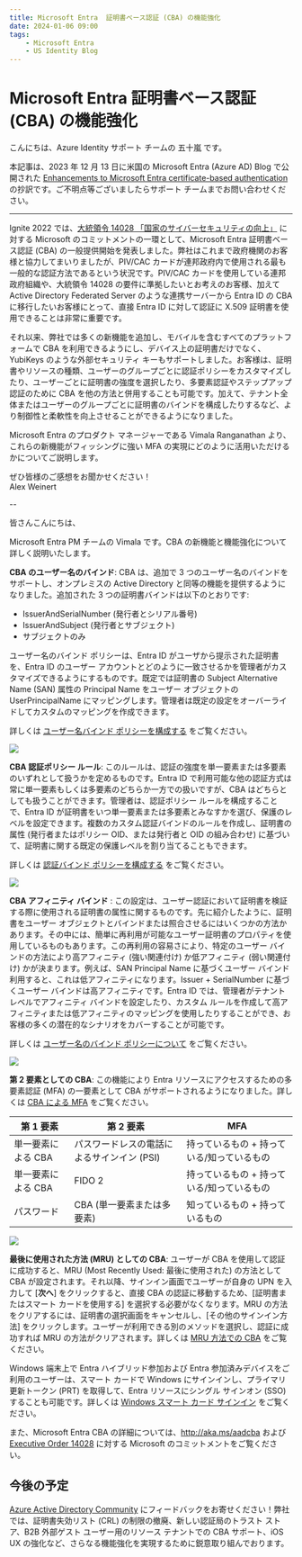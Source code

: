```yaml
---
title: Microsoft Entra  証明書ベース認証 (CBA) の機能強化
date: 2024-01-06 09:00
tags:
    - Microsoft Entra
    - US Identity Blog
---
```


# Microsoft Entra  証明書ベース認証 (CBA) の機能強化

こんにちは、Azure Identity サポート チームの 五十嵐 です。

本記事は、2023 年 12 月 13 日に米国の Microsoft Entra (Azure AD) Blog で公開された [Enhancements to Microsoft Entra certificate-based authentication](https://techcommunity.microsoft.com/t5/microsoft-entra-blog/enhancements-to-microsoft-entra-certificate-based-authentication/ba-p/1061417) の抄訳です。ご不明点等ございましたらサポート チームまでお問い合わせください。

---

Ignite 2022 では、[大統領令 14028 「国家のサイバーセキュリティの向上」](https://www.whitehouse.gov/briefing-room/presidential-actions/2021/05/12/executive-order-on-improving-the-nations-cybersecurity/) に対する Microsoft のコミットメントの一環として、Microsoft Entra 証明書ベース認証 (CBA) の一般提供開始を発表しました。弊社はこれまで政府機関のお客様と協力してまいりましたが、PIV/CAC カードが連邦政府内で使用される最も一般的な認証方法であるという状況です。PIV/CAC カードを使用している連邦政府組織や、大統領令 14028 の要件に準拠したいとお考えのお客様、加えて Active Directory Federated Server のような連携サーバーから Entra ID の CBA に移行したいお客様にとって、直接 Entra ID に対して認証に X.509 証明書を使用できることは非常に重要です。

それ以来、弊社では多くの新機能を追加し、モバイルを含むすべてのプラットフォームで CBA を利用できるようにし、デバイス上の証明書だけでなく、YubiKeys のような外部セキュリティ キーもサポートしました。お客様は、証明書やリソースの種類、ユーザーのグループごとに認証ポリシーをカスタマイズしたり、ユーザーごとに証明書の強度を選択したり、多要素認証やステップアップ認証のために CBA を他の方法と併用することも可能です。加えて、テナント全体またはユーザーのグループごとに証明書のバインドを構成したりするなど、より制御性と柔軟性を向上させることができるようになりました。

Microsoft Entra のプロダクト マネージャーである Vimala Ranganathan より、これらの新機能がフィッシングに強い MFA の実現にどのように活用いただけるかについてご説明します。

ぜひ皆様のご感想をお聞かせください！  
Alex Weinert

--

皆さんこんにちは、

Microsoft Entra PM チームの Vimala です。CBA の新機能と機能強化について詳しく説明いたします。

**CBA のユーザー名のバインド**: CBA は、追加で 3 つのユーザー名のバインドをサポートし、オンプレミスの Active Directory と同等の機能を提供するようになりました。追加された 3 つの証明書バインドは以下のとおりです:

- IssuerAndSerialNumber (発行者とシリアル番号)
- IssuerAndSubject (発行者とサブジェクト)
- サブジェクトのみ

ユーザー名のバインド ポリシーは、Entra ID がユーザから提示された証明書を、Entra ID のユーザー アカウントとどのように一致させるかを管理者がカスタマイズできるようにするものです。既定では証明書の Subject Alternative Name (SAN) 属性の Principal Name をユーザー オブジェクトの UserPrincipalName にマッピングします。管理者は既定の設定をオーバーライドしてカスタムのマッピングを作成できます。

詳しくは [ユーザー名バインド ポリシーを構成する](https://learn.microsoft.com/ja-jp/entra/identity/authentication/how-to-certificate-based-authentication#step-4-configure-username-binding-policy) をご覧ください。

![](./enhancements-to-microsoft-entra-certificate-based-authentication/enhancements-to-microsoft-entra-certificate-based-authentication1.png)

**CBA 認証ポリシー ルール**: このルールは、認証の強度を単一要素または多要素のいずれとして扱うかを定めるものです。Entra ID で利用可能な他の認証方式は常に単一要素もしくは多要素のどちらか一方での扱いですが、CBA はどちらとしても扱うことができます。管理者は、認証ポリシー ルールを構成することで、Entra ID が証明書をいつ単一要素または多要素とみなすかを選び、保護のレベルを設定できます。複数のカスタム認証バインドのルールを作成し、証明書の属性 (発行者またはポリシー OID、または発行者と OID の組み合わせ) に基づいて、証明書に関する既定の保護レベルを割り当てることもできます。

詳しくは [認証バインド ポリシーを構成する](https://learn.microsoft.com/ja-jp/entra/identity/authentication/how-to-certificate-based-authentication#step-3-configure-authentication-binding-policy) をご覧ください。

![](./enhancements-to-microsoft-entra-certificate-based-authentication/enhancements-to-microsoft-entra-certificate-based-authentication2.png)

**CBA アフィニティ バインド** :  この設定は、ユーザー認証において証明書を検証する際に使用される証明書の属性に関するものです。先に紹介したように、証明書をユーザー オブジェクトとバインドまたは照合させるにはいくつかの方法かあります。その中には、簡単に再利用が可能なユーザー証明書のプロパティを使用しているものもあります。この再利用の容易さにより、特定のユーザー バインドの方法により高アフィニティ (強い関連付け) か低アフィニティ (弱い関連付け) かが決まります。例えば、SAN Principal Name に基づくユーザー バインド利用すると、これは低アフィニティになります。Issuer + SerialNumber に基づくユーザー バインドは高アフィニティです。Entra ID では、管理者がテナント レベルでアフィニティ バインドを設定したり、カスタム ルールを作成して高アフィニティまたは低アフィニティのマッピングを使用したりすることができ、お客様の多くの潜在的なシナリオをカバーすることが可能です。

詳しくは [ユーザー名のバインド ポリシーについて](https://learn.microsoft.com/ja-jp/entra/identity/authentication/concept-certificate-based-authentication-technical-deep-dive#understanding-the-username-binding-policy) をご覧ください。

![](./enhancements-to-microsoft-entra-certificate-based-authentication/enhancements-to-microsoft-entra-certificate-based-authentication3.png)

**第 2 要素としての CBA**: この機能により Entra リソースにアクセスするための多要素認証 (MFA) の一要素として CBA がサポートされるようになりました。詳しくは [CBA による MFA](https://learn.microsoft.com/ja-jp/entra/identity/authentication/concept-certificate-based-authentication-technical-deep-dive#mfa-with-single-factor-certificate-based-authentication) をご覧ください。

| 第 1 要素 | 第 2 要素 | MFA |
|---|---|---|
| 単一要素による CBA | パスワードレスの電話によるサインイン (PSI) | 持っているもの + 持っている/知っているもの |
| 単一要素による CBA | FIDO 2 | 持っているもの + 持っている/知っているもの |
| パスワード | CBA (単一要素または多要素) | 知っているもの + 持っているもの |

![](./enhancements-to-microsoft-entra-certificate-based-authentication/enhancements-to-microsoft-entra-certificate-based-authentication4.png)

**最後に使用された方法 (MRU) としての CBA**: ユーザーが CBA を使用して認証に成功すると、MRU (Most Recently Used: 最後に使用された) の方法として CBA が設定されます。それ以降、サインイン画面でユーザーが自身の UPN を入力して [**次へ**] をクリックすると、直接 CBA の認証に移動するため、[証明書またはスマート カードを使用する] を選択する必要がなくなります。MRU の方法をクリアするには、証明書の選択画面をキャンセルし、[その他のサインイン方法] をクリックします。ユーザーが利用できる別のメソッドを選択し、認証に成功すれば MRU の方法がクリアされます。詳しくは [MRU 方法での CBA](https://learn.microsoft.com/ja-jp/entra/identity/authentication/concept-certificate-based-authentication-technical-deep-dive#certificate-based-authentication-in-mostrecentlyused-mru-methods) をご覧ください。

Windows 端末上で Entra ハイブリッド参加および Entra 参加済みデバイスをご利用のユーザーは、スマート カードで Windows にサインインし、プライマリ更新トークン (PRT) を取得して、Entra リソースにシングル サインオン (SSO) することも可能です。詳しくは [Windows スマート カード サインイン](https://learn.microsoft.com/ja-jp/entra/identity/authentication/concept-certificate-based-authentication-smartcard) をご覧ください。

また、Microsoft Entra CBA の詳細については、http://aka.ms/aadcba および [Executive Order 14028](https://msus-sites.azurewebsites.net/en-us/federal/cybersecurity.aspx) に対する Microsoft のコミットメントをご覧ください。

## 今後の予定

[Azure Active Directory Community](https://feedback.azure.com/d365community/forum/22920db1-ad25-ec11-b6e6-000d3a4f0789) にフィードバックをお寄せください！弊社では、証明書失効リスト (CRL) の制限の撤廃、新しい認証局のトラスト ストア、B2B 外部ゲスト ユーザー用のリソース テナントでの CBA サポート、iOS UX の強化など、さらなる機能強化を実現するために鋭意取り組んでおります。
